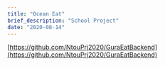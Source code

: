 ```yaml
---
title: "Ocean Eat"
brief_description: "School Project"
date: "2020-08-14"
---
```



[https://github.com/NtouPrj2020/GuraEatBackend](https://github.com/NtouPrj2020/GuraEatBackend)
